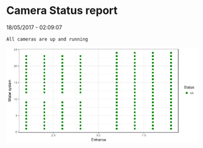 Camera Status report
================
18/05/2017 - 02:09:07

    All cameras are up and running

![](camreport_files/figure-markdown_github/unnamed-chunk-2-1.png)
